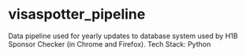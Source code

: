 # visaspotter_pipeline
Data pipeline used for yearly updates to database system used by H1B Sponsor Checker (in Chrome and Firefox).
Tech Stack: Python

